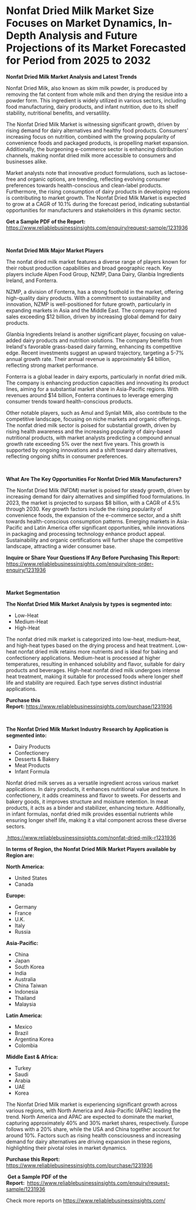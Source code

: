 <p><h1>Nonfat Dried Milk Market Size Focuses on Market Dynamics, In-Depth Analysis and Future Projections of its Market Forecasted for Period from 2025 to 2032</h1></p><p><strong>Nonfat Dried Milk Market Analysis and Latest Trends</strong></p>
<p><p>Nonfat Dried Milk, also known as skim milk powder, is produced by removing the fat content from whole milk and then drying the residue into a powder form. This ingredient is widely utilized in various sectors, including food manufacturing, dairy products, and infant nutrition, due to its shelf stability, nutritional benefits, and versatility.</p><p>The Nonfat Dried Milk Market is witnessing significant growth, driven by rising demand for dairy alternatives and healthy food products. Consumers' increasing focus on nutrition, combined with the growing popularity of convenience foods and packaged products, is propelling market expansion. Additionally, the burgeoning e-commerce sector is enhancing distribution channels, making nonfat dried milk more accessible to consumers and businesses alike.</p><p>Market analysts note that innovative product formulations, such as lactose-free and organic options, are trending, reflecting evolving consumer preferences towards health-conscious and clean-label products. Furthermore, the rising consumption of dairy products in developing regions is contributing to market growth. The Nonfat Dried Milk Market is expected to grow at a CAGR of 10.1% during the forecast period, indicating substantial opportunities for manufacturers and stakeholders in this dynamic sector.</p></p>
<p><strong>Get a Sample PDF of the Report:&nbsp;</strong> <a href="https://www.reliablebusinessinsights.com/enquiry/request-sample/1231936?utm_campaign=2180&utm_medium=2&utm_source=Github&utm_content=ia&utm_term=07042025&utm_id=nonfat-dried-milk">https://www.reliablebusinessinsights.com/enquiry/request-sample/1231936</a></p>
<p>&nbsp;</p>
<p><strong>Nonfat Dried Milk Major Market Players</strong></p>
<p><p>The nonfat dried milk market features a diverse range of players known for their robust production capabilities and broad geographic reach. Key players include Alpen Food Group, NZMP, Dana Dairy, Glanbia Ingredients Ireland, and Fonterra.</p><p>NZMP, a division of Fonterra, has a strong foothold in the market, offering high-quality dairy products. With a commitment to sustainability and innovation, NZMP is well-positioned for future growth, particularly in expanding markets in Asia and the Middle East. The company reported sales exceeding $12 billion, driven by increasing global demand for dairy products.</p><p>Glanbia Ingredients Ireland is another significant player, focusing on value-added dairy products and nutrition solutions. The company benefits from Ireland's favorable grass-based dairy farming, enhancing its competitive edge. Recent investments suggest an upward trajectory, targeting a 5-7% annual growth rate. Their annual revenue is approximately $4 billion, reflecting strong market performance.</p><p>Fonterra is a global leader in dairy exports, particularly in nonfat dried milk. The company is enhancing production capacities and innovating its product lines, aiming for a substantial market share in Asia-Pacific regions. With revenues around $14 billion, Fonterra continues to leverage emerging consumer trends toward health-conscious products.</p><p>Other notable players, such as Amul and Synlait Milk, also contribute to the competitive landscape, focusing on niche markets and organic offerings. The nonfat dried milk sector is poised for substantial growth, driven by rising health awareness and the increasing popularity of dairy-based nutritional products, with market analysts predicting a compound annual growth rate exceeding 5% over the next five years. This growth is supported by ongoing innovations and a shift toward dairy alternatives, reflecting ongoing shifts in consumer preferences.</p></p>
<p>&nbsp;</p>
<p><strong>What Are The Key Opportunities For Nonfat Dried Milk Manufacturers?</strong></p>
<p><p>The Nonfat Dried Milk (NFDM) market is poised for steady growth, driven by increasing demand for dairy alternatives and simplified food formulations. In 2023, the market is projected to surpass $8 billion, with a CAGR of 4.5% through 2030. Key growth factors include the rising popularity of convenience foods, the expansion of the e-commerce sector, and a shift towards health-conscious consumption patterns. Emerging markets in Asia-Pacific and Latin America offer significant opportunities, while innovations in packaging and processing technology enhance product appeal. Sustainability and organic certifications will further shape the competitive landscape, attracting a wider consumer base.</p></p>
<p><strong>Inquire or Share Your Questions If Any Before Purchasing This Report:</strong> <a href="https://www.reliablebusinessinsights.com/enquiry/pre-order-enquiry/1231936?utm_campaign=2180&utm_medium=2&utm_source=Github&utm_content=ia&utm_term=07042025&utm_id=nonfat-dried-milk">https://www.reliablebusinessinsights.com/enquiry/pre-order-enquiry/1231936</a></p>
<p>&nbsp;</p>
<p><strong>Market Segmentation</strong></p>
<p><strong>The Nonfat Dried Milk Market Analysis by types is segmented into:</strong></p>
<p><ul><li>Low-Heat</li><li>Medium-Heat</li><li>High-Heat</li></ul></p>
<p><p>The nonfat dried milk market is categorized into low-heat, medium-heat, and high-heat types based on the drying process and heat treatment. Low-heat nonfat dried milk retains more nutrients and is ideal for baking and confectionery applications. Medium-heat is processed at higher temperatures, resulting in enhanced solubility and flavor, suitable for dairy products and beverages. High-heat nonfat dried milk undergoes intense heat treatment, making it suitable for processed foods where longer shelf life and stability are required. Each type serves distinct industrial applications.</p></p>
<p><strong>Purchase this Report:&nbsp;</strong><a href="https://www.reliablebusinessinsights.com/purchase/1231936?utm_campaign=2180&utm_medium=2&utm_source=Github&utm_content=ia&utm_term=07042025&utm_id=nonfat-dried-milk">https://www.reliablebusinessinsights.com/purchase/1231936</a></p>
<p>&nbsp;</p>
<p><strong>The Nonfat Dried Milk Market Industry Research by Application is segmented into:</strong></p>
<p><ul><li>Dairy Products</li><li>Confectionery</li><li>Desserts & Bakery</li><li>Meat Products</li><li>Infant Formula</li></ul></p>
<p><p>Nonfat dried milk serves as a versatile ingredient across various market applications. In dairy products, it enhances nutritional value and texture. In confectionery, it adds creaminess and flavor to sweets. For desserts and bakery goods, it improves structure and moisture retention. In meat products, it acts as a binder and stabilizer, enhancing texture. Additionally, in infant formulas, nonfat dried milk provides essential nutrients while ensuring longer shelf life, making it a vital component across these diverse sectors.</p></p>
<p><a href="https://www.reliablebusinessinsights.com/nonfat-dried-milk-r1231936?utm_campaign=2180&utm_medium=2&utm_source=Github&utm_content=ia&utm_term=07042025&utm_id=nonfat-dried-milk">&nbsp;https://www.reliablebusinessinsights.com/nonfat-dried-milk-r1231936</a></p>
<p><strong>In terms of Region, the Nonfat Dried Milk Market Players available by Region are:</strong></p>
<p>
    <p> <strong> North America: </strong>
        <ul>
            <li>United States</li>
            <li>Canada</li>
        </ul>
        </p> 
    <p> <strong> Europe: </strong>
        <ul>
            <li>Germany</li>
            <li>France</li>
            <li>U.K.</li>
            <li>Italy</li>
            <li>Russia</li>
        </ul>
        </p> 
    <p> <strong> Asia-Pacific: </strong>
        <ul>
            <li>China</li>
            <li>Japan</li>
            <li>South Korea</li>
            <li>India</li>
            <li>Australia</li>
            <li>China Taiwan</li>
            <li>Indonesia</li>
            <li>Thailand</li>
            <li>Malaysia</li>
        </ul>
        </p> 
    <p> <strong> Latin America: </strong>
        <ul>
            <li>Mexico</li>
            <li>Brazil</li>
            <li>Argentina Korea</li>
            <li>Colombia</li>
        </ul>
        </p> 
    <p> <strong> Middle East & Africa: </strong>
        <ul>
            <li>Turkey</li>
            <li>Saudi</li>
            <li>Arabia</li>
            <li>UAE</li>
            <li>Korea</li>
        </ul>
    </p>
    </p>
<p><p>The Nonfat Dried Milk market is experiencing significant growth across various regions, with North America and Asia-Pacific (APAC) leading the trend. North America and APAC are expected to dominate the market, capturing approximately 40% and 30% market shares, respectively. Europe follows with a 20% share, while the USA and China together account for around 10%. Factors such as rising health consciousness and increasing demand for dairy alternatives are driving expansion in these regions, highlighting their pivotal roles in market dynamics.</p></p>
<p><strong>Purchase this Report: </strong><a href="https://www.reliablebusinessinsights.com/purchase/1231936?utm_campaign=2180&utm_medium=2&utm_source=Github&utm_content=ia&utm_term=07042025&utm_id=nonfat-dried-milk">https://www.reliablebusinessinsights.com/purchase/1231936</a></p>
<p>&nbsp;<strong>Get a Sample PDF of the Report:&nbsp;&nbsp;</strong><a href="https://www.reliablebusinessinsights.com/enquiry/request-sample/1231936?utm_campaign=2180&utm_medium=2&utm_source=Github&utm_content=ia&utm_term=07042025&utm_id=nonfat-dried-milk">https://www.reliablebusinessinsights.com/enquiry/request-sample/1231936</a></p>
<p><strong></strong></p>
<p>Check more reports on <a href="https://www.reliablebusinessinsights.com/?utm_campaign=2180&utm_medium=2&utm_source=Github&utm_content=ia&utm_term=07042025&utm_id=nonfat-dried-milk">https://www.reliablebusinessinsights.com/</a></p>